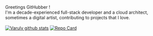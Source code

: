 Greetings GitHubber !  <br/>
I'm a decade-experienced full-stack developer and a cloud architect, sometimes a digital artist, contributing to projects that I love.<br/><br>
[![Varulv github stats](https://anasgamrani.vercel.app/api?username=Varulv1997&theme=synthwave&show_icons=true)](https://github.com/Varulv1997/github-readme-stats)
[![Repo Card](https://anasgamrani.vercel.app/api?username=Varulv1997&repo=lagom)](https://github.com/Varulv1997/github-readme-stats)
